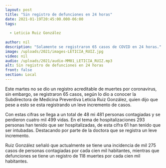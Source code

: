 ```yaml
---
layout: post
title: "Sin registro de defunciones en 24 horas"
date: 2021-01-19T20:45:00.000-06:00
tags:
  
  - Leticia Ruiz González
  
author: nil
description: "Solamente se registraron 65 casos de COVID en 24 horas."
image: /uploads/2021/images-LETICIA_RUIZ.jpg
video: nil
audio: /uploads/2021/audio-MM01_LETICIA_RUIZ.mp3
alt: Sin registro de defunciones en 24 horas
front: false
section: Local
---
```


Este martes no se dio un registro acreditable de muertes por coronavirus, sin embargo, se registraron 65 casos, según lo dio a  conocer la Subdirectora de Medicina Preventiva Leticia Ruiz González, quien dijo que pese a esto se esta registrando un leve incremento de casos.

Con estas cifras se llega a un total de 48 mi 481 personas contagiadas y se perdieron cuatro mil 499 vidas. En el tema de hospitalizaciones 293 personas han tenido que ser hospitalizadas, de esta cifra 61 han tenido que ser intubadas. Destacando por parte de la doctora que se registra un leve incremento.

Ruiz González señaló que actualmente se tiene una incidencia de mil 275 casos de personas contagiadas por cada cien mil habitantes, mientras que defunciones se tiene un registro de 118 muertes por cada cien mil habitantes. 